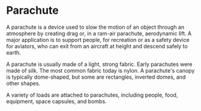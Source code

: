 # Parachute
A parachute is a device used to slow the motion of an object through an atmosphere by creating drag or, in a ram-air parachute, aerodynamic lift. A major application is to support people, for recreation or as a safety device for aviators, who can exit from an aircraft at height and descend safely to earth.

A parachute is usually made of a light, strong fabric. Early parachutes were made of silk. The most common fabric today is nylon. A parachute's canopy is typically dome-shaped, but some are rectangles, inverted domes, and other shapes.

A variety of loads are attached to parachutes, including people, food, equipment, space capsules, and bombs.
